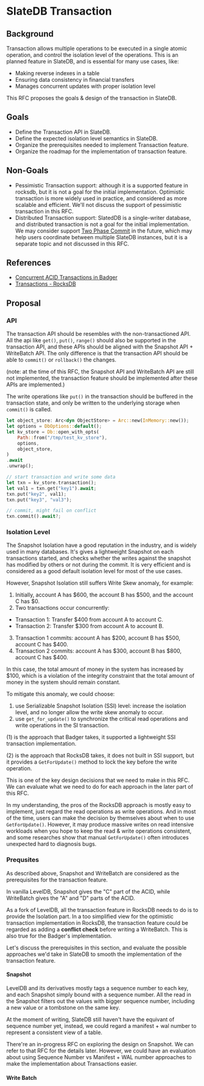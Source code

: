 # SlateDB Transaction

## Background

Transaction allows multiple operations to be executed in a single atomic operation, and control the isolation level of the operations. This is an planned feature in SlateDB, and is essential for many use cases, like:

- Making reverse indexes in a table
- Ensuring data consistency in financial transfers
- Manages concurrent updates with proper isolation level

This RFC proposes the goals & design of the transaction in SlateDB.

## Goals

- Define the Transaction API in SlateDB.
- Define the expected isolation level semantics in SlateDB.
- Organize the prerequisites needed to implement Transaction feature.
- Organize the roadmap for the implementation of transaction feature.

## Non-Goals

- Pessimistic Transaction support: although it is a supported feature in rocksdb, but it is not a goal for the initial implementation. Optimistic transaction is more widely used in practice, and considered as more scalable and efficient. We'll not discuss the support of pessimistic transaction in this RFC.
- Distributed Transaction support: SlatedDB is a single-writer database, and distributed transaction is not a goal for the initial implementation. We may consider support [Two Phase Commit](https://github.com/facebook/rocksdb/wiki/Two-Phase-Commit-Implementation) in the future, which may help users coordinate between multiple SlateDB instances, but it is a separate topic and not discussed in this RFC.

## References

- [Concurrent ACID Transactions in Badger](https://dgraph.io/blog/post/badger-txn/)
- [Transactions - RocksDB](https://github.com/facebook/rocksdb/wiki/Transactions)

## Proposal

### API

The transaction API should be resembles with the non-transactioned API. All the api like `get()`, `put()`, `range()` should also be supported in the transaction API, and these APIs should be aligned with the Snapshot API + WriteBatch API. The only difference is that the transaction API should be able to `commit()` or `rollback()` the changes.

(note: at the time of this RFC, the Snapshot API and WriteBatch API are still not implemented, the transaction feature should be implemented after these APIs are implemented.)

The write operations like `put()` in the transaction should be buffered in the transaction state, and only be written to the underlying storage when `commit()` is called.

```rust
let object_store: Arc<dyn ObjectStore> = Arc::new(InMemory::new());
let options = DbOptions::default();
let kv_store = Db::open_with_opts(
    Path::from("/tmp/test_kv_store"),
    options,
    object_store,
)
.await
.unwrap();

// start transaction and write some data
let txn = kv_store.transaction();
let val1 = txn.get("key1").await;
txn.put("key2", val1);
txn.put("key3", "val3");

// commit, might fail on conflict
txn.commit().await?;
```

### Isolation Level

The Snapshot Isolation have a good reputation in the industry, and is widely used in many databases. It's gives a lightweight Snapshot on each transactions started, and checks whether the writes against the snapshot has modified by others or not during the commit. It is very efficient and is considered as a good default isolation level for most of the use cases.

However, Snapshot Isolation still suffers Write Skew anomaly, for example:

1. Initially, account A has $600, the account B has $500, and the account C has $0.
2. Two transactions occur concurrently:
  * Transaction 1: Transfer $400 from account A to account C.
  * Transaction 2: Transfer $300 from account A to account B.
3. Transaction 1 commits: account A has $200, account B has $500, account C has $400.
4. Transaction 2 commits: account A has $300, account B has $800, account C has $400.

In this case, the total amount of money in the system has increased by $100, which is a violation of the integrity constraint that the total amount of money in the system should remain constant.

To mitigate this anomaly, we could choose:

1. use Serializable Snapshot Isolation (SSI) level: increase the isolation level, and no longer allow the write skew anomaly to occur.
2. use `get_for_update()` to synchronize the critical read operations and write operations in the SI transaction.

(1) is the approach that Badger takes, it supported a lightweight SSI transaction implementation.

(2) is the approach that RocksDB takes, it does not built in SSI support, but it provides a `GetForUpdate()` method to lock the key before the write operation.

This is one of the key design decisions that we need to make in this RFC. We can evaluate what we need to do for each approach in the later part of this RFC.

In my understanding, the pros of the RocksDB approach is mostly easy to implement, just regard the read operations as write operations. And in most of the time, users can make the decision by themselves about when to use `GetForUpdate()`. However, it may produce massive writes on read intensive workloads when you hope to keep the read & write operations consistent, and some researches show that manual `GetForUpdate()` often introduces unexpected hard to diagnosis bugs.

### Prequsites

As described above, Snapshot and WriteBatch are considered as the prerequisites for the transaction feature.

In vanilla LevelDB, Snapshot gives the "C" part of the ACID, while WriteBatch gives the "A" and "D" parts of the ACID.

As a fork of LevelDB, all the transaction feature in RocksDB needs to do is to provide the Isolation part. In a too simplified view for the optimistic transaction implementation in RocksDB, the transaction feature could be regarded as adding a **conflict check** before writing a WriteBatch. This is also true for the Badger's implementation.

Let's discuss the prerequisites in this section, and evaluate the possible approaches we'd take in SlateDB to smooth the implementation of the transaction feature.

#### Snapshot

LevelDB and its derivatives mostly tags a sequence number to each key, and each Snapshot simply bound with a sequence number. All the read in the Snapshot filters out the values with bigger sequence number, including a new value or a tombstone on the same key.

At the moment of writing, SlateDB still haven't have the equivant of sequence number yet, instead, we could regard a manifest + wal number to represent a consistent view of a table.

There're an in-progress RFC on exploring the design on Snapshot. We can refer to that RFC for the details later. However, we could have an evaluation about using Sequence Number vs Manifest + WAL number approaches to make the implementation about Transactions easier.

#### Write Batch